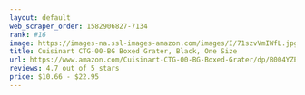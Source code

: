 ```yaml
---
layout: default 
﻿web_scraper_order: 1582906827-7134
rank: #16
image: https://images-na.ssl-images-amazon.com/images/I/71szvVmIWfL.jpg
title: Cuisinart CTG-00-BG Boxed Grater, Black, One Size
url: https://www.amazon.com/Cuisinart-CTG-00-BG-Boxed-Grater/dp/B004YZENBY/ref=zg_mw_hi_16?_encoding=UTF8&psc=1&refRID=A6V7PFP7K69AZRGH710E
reviews: 4.7 out of 5 stars
price: $10.66 - $22.95
---
```

